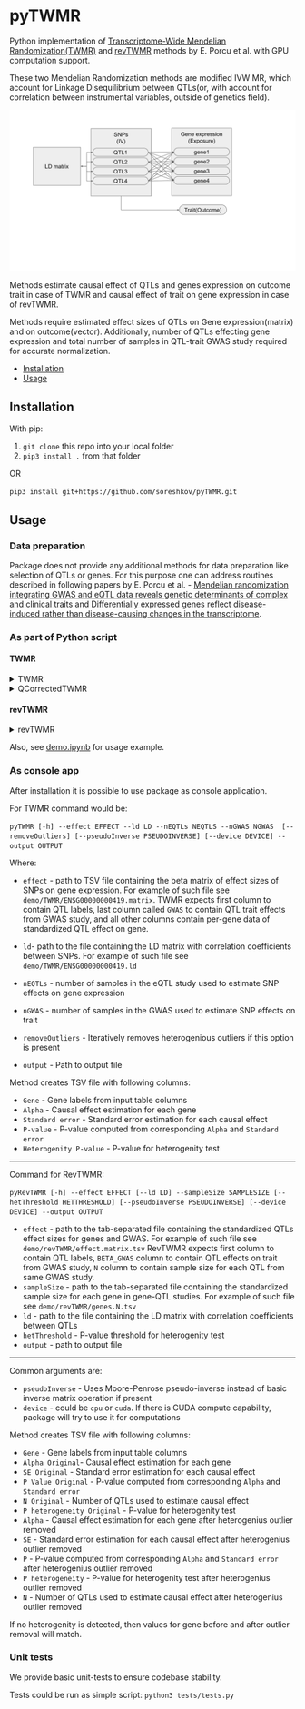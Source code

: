 # pyTWMR

Python implementation of [Transcriptome-Wide Mendelian Randomization(TWMR)](https://github.com/eleporcu/TWMR) and [revTWMR](https://github.com/eleporcu/revTWMR) methods by E. Porcu et al. with GPU computation support.

These two Mendelian Randomization methods are modified IVW MR, which account for Linkage Disequilibrium between QTLs(or, with account for correlation between instrumental variables, outside of genetics field).

![Data layout](data_layout.svg)

Methods estimate causal effect of QTLs and genes expression on outcome trait in case of TWMR and causal effect of trait on gene expression in case of revTWMR.

Methods require estimated effect sizes of QTLs on Gene expression(matrix) and on outcome(vector). Additionally, number of QTLs effecting gene expression and total number of samples in QTL-trait GWAS study required for accurate normalization.

- [Installation](#installation)
- [Usage](#usage)

## Installation

With pip:

1. `git clone` this repo into your local folder
2. `pip3 install .` from that folder

OR

`pip3 install git+https://github.com/soreshkov/pyTWMR.git`

## Usage
### Data preparation

Package does not provide any additional methods for data preparation like selection of QTLs or genes.
For this purpose one can address routines described in following papers by E. Porcu et al. - [Mendelian randomization integrating GWAS and eQTL data reveals genetic determinants of complex and clinical traits](https://doi.org/10.1038/s41467-019-10936-0) and [Differentially expressed genes reflect disease-induced rather than disease-causing changes in the transcriptome](https://doi.org/10.1038/s41467-021-25805-y).

### As part of Python script

#### TWMR

<details>
<summary> TWMR</summary>

```python
TWMR(beta: Union[np.ndarray, torch.Tensor],  
     gamma: Union[np.ndarray, torch.Tensor],  
     nEQTLs:int,  
     NGwas:int,   
     ldMatrix = None,   
     pseudoInverse = False,   
     device='cpu')
```

    Performs Two-Sample Mendelian Randomization (TWMR) analysis.

    Parameters
    ----------

    beta : Union[np.ndarray, torch.Tensor]
        Matrix of standardized QTL effect sizes for the exposure.
    gamma : Union[np.ndarray, torch.Tensor]
        Vector of QTL effect sizes for the outcome.
    nEQTLs : int
        Number of EQTLs in QTL study.
    NGwas : int
        Number of samples in genome-wide association study.
    ldMatrix : Union[np.ndarray, torch.Tensor], optional
        Linkage disequilibrium matrix. Default is None.
    pseudoInverse : bool, optional
        If True, use Moore-Penrose pseudo-inverse for matrix inversion. Default is False.
    device : str, optional
        Device to use (e.g., 'cpu' or 'cuda'). Default is 'cpu'.

    Returns
    -------
    result: TWMRresult
        Result of TWMR analysis.
        Attributes:
        Alpha : np.ndarray
            Causal effect estimated by TWMR.
        Se : np.ndarray
            Standard error of Alpha.
        Pval : float
            P-value calculated from Alpha and Se.
        D : np.ndarray
            Cohrian Q statistics for QTLs.
        HetP : np.ndarray
            P-value for heterogeneity test.  
</details>

<details>
<summary>QCorrectedTWMR</summary>

```python
QCorrectedTWMR(
        beta: np.ndarray,
        gamma: np.ndarray,
        nEQTLs:int,
        NGwas:int,
        rsnames:Union[np.ndarray, List[str]],
        ldMatrix: Union[np.ndarray, torch.Tensor] = None,
        threshold=0.05,
        pseudoInverse = False, device='cpu')
```
    TWMR method with heterogenity outlier correction. Excludes SNPs by Cohrain Q heterogenity test until SNP heterogenity is no longer observed.

    Parameters
    ----------

    beta : Union[np.ndarray, torch.Tensor]
        Matrix of QTL effect sizes for the exposure.
    gamma : Union[np.ndarray, torch.Tensor]
        Vector of QTL effect sizes for the outcome.
    nEQTLs : Union[np.ndarray, List[str]]
        Number of EQTLs in QTL study.
    NGwas : int
        Number of GWAS (genome-wide association study) samples.
    ldMatrix : Union[np.ndarray, torch.Tensor], optional
        Linkage disequilibrium matrix. Default is None.
    pseudoInverse : bool, optional
        If True, use Moore-Penrose pseudo-inverse for matrix inversion. Default is False.
    device : str, optional
        Device to use (e.g., 'cpu' or 'cuda'). Default is 'cpu'.
        
    Returns
    -------
    result: TWMRresult
        Result of TWMR analysis with outliers removed by iterative Cohrain Q test.
        Attributes:
        Alpha : float
            Causal effect estimated by TWMR.
        Se : float
            Standard error of Alpha.
        Pval : float
            P-value calculated from Alpha and Se.
        D : float
            Cohrian Q statistics for Alphas.
        HetP : float
            P-value for heterogeneity test.   
    rsnames: List[str]
        List of QTLs after removing outliers.


</details>

#### revTWMR

<details>
<summary>revTWMR</summary>

```python
revTWMR(
        qtlExposureEffects :Union[np.ndarray, torch.Tensor], 
        qtlTraitGWASEffects:Union[np.ndarray, torch.Tensor], 
        qtlLabels:Union[np.ndarray, List[str]], 
        gwasSizes:Union[np.ndarray, torch.Tensor], 
        qtlExpSize:float, 
        pValIterativeThreshold:float = 0.05,
        pseudoInverse = False, 
        device='cpu')
```
    revTWMR method for Mendelian Randomization anylysis. 
    Analyses the causal effect of trait(outcome) on gene expression(exposure) derived from GWAS and eQTL data.
    
    Parameters
    ----------
        qtlExposureEffect : Union[np.ndarray, torch.Tensor]
            Vector of standardized effect sizes trans-QTLs effect on gene expression, shape (QTLs,) 
        qtlTraitGWASEffects :  Union[np.ndarray, torch.Tensor]
            Vector of standardized effect sizes of independent SNPs on trait, shape (QTLs,)
        qtlLabels : Union[np.ndarray, List[str]]
            QTL name labels, shape (QTLs,)
        gwasSizes : Union[np.ndarray, torch.Tensor]
            GWAS sample size, shape (QTLs,)
        qtlExpSize : float
            QTL Exposure sample size, number
        pValIterativeThreshold : float, optional
            Threshold to exclude pleyotropic QTLs. Defaults to 0.05.
        pseudoInverse : bool, optional
            Forces Moore-Penrose pseudoinverse instead of default inverse matrix operation. Defaults to False.
        device : str, optional 
            Device to use for computations. Could be 'cpu' or 'cuda' if CUDA is available. Defaults to 'cpu'.

    Returns
    -------
        result: revTWMRResult
            Named tuple containing attributes:
            Alpha : float
                Causal effect estimated by revTWMR before applying heterogeneity test
            Se : float
                Standard error of Alpha
            Pval : float
                Pvalue calculated from Alpha and Se
            N : float
                number of SNPs used as instruments 
            HetP : float
                Original P-value for heterogeneity test
            AlphaIterative : float
                Causal effect estimated by revTWMR after removing the SNPs detected as outliers by the heterogenity test
            SeIterative : float
                standard error of AlphaIterative
            PvalIterative : float
                Pvalue calculated from AlphaIterative and SeIterative
            HetPIterative : float
                Pvalue of heterogenity test after outlier removal
            rsname : List[str]
                SNPs left after outlier removal   
</details>

Also, see [demo.ipynb](https://github.com/soreshkov/pyTWMR/blob/master/demo/demo.ipynb) for usage example.

### As console app

After installation it is possible to use package as console application.

For TWMR command would be:

`pyTWMR [-h] --effect EFFECT --ld LD --nEQTLs NEQTLS --nGWAS NGWAS  [--removeOutliers] [--pseudoInverse PSEUDOINVERSE] [--device DEVICE] --output OUTPUT`

Where:

- `effect` - path to TSV file containing the beta matrix of effect sizes of SNPs on gene expression. For example of such file see `demo/TWMR/ENSG00000000419.matrix`. TWMR expects first column to contain QTL labels, last column called `GWAS` to contain QTL trait effects from GWAS study, and all other columns contain per-gene data of standardized QTL effect on gene.

- `ld`- path to the file containing the LD matrix with correlation coefficients between SNPs. For example of such file see `demo/TWMR/ENSG00000000419.ld`
- `nEQTLs` -  number of samples in the eQTL study used to estimate SNP effects on gene expression
- `nGWAS` - number of samples in the GWAS used to estimate SNP effects on trait
- `removeOutliers` - Iteratively removes heterogenious outliers if this option is present
- `output` - Path to output file

Method creates TSV file with following columns:

- `Gene` - Gene labels from input table columns
- `Alpha` - Causal effect estimation for each gene
- `Standard error` - Standard error estimation for each causal effect
- `P-value` - P-value computed from corresponding `Alpha` and `Standard error`
- `Heterogenity P-value` - P-value for heterogenity test

---

Command for RevTWMR:

`pyRevTWMR [-h] --effect EFFECT [--ld LD] --sampleSize SAMPLESIZE [--hetThreshold HETTHRESHOLD] [--pseudoInverse PSEUDOINVERSE] [--device DEVICE] --output OUTPUT`

- `effect` - path to the tab-separated file containing the standardized QTLs effect sizes for genes and GWAS. For example of such file see `demo/revTWMR/effect.matrix.tsv` RevTWMR expects first column to contain QTL labels, `BETA_GWAS` column to contain QTL effects on trait from GWAS study, `N` column to contain sample size for each QTL from same GWAS study.
- `sampleSize` -  path to the tab-separated file containing the standardized sample size for each gene in gene-QTL studies. For example of such file see `demo/revTWMR/genes.N.tsv`
- `ld` -   path to the file containing the LD matrix with correlation coefficients between QTLs
- `hetThreshold` - P-value threshold for heterogenity test
- `output` -  path to output file

---
Common arguments are:  

- `pseudoInverse` - Uses Moore-Penrose pseudo-inverse instead of basic inverse matrix operation if present
- `device` - could be `cpu` or `cuda`. If there is CUDA compute capability, package will try to use it for computations

Method creates TSV file with following columns:

- `Gene` - Gene labels from input table columns
- `Alpha Original`- Causal effect estimation for each gene
- `SE Original` - Standard error estimation for each causal effect
- `P Value Original` - P-value computed from corresponding `Alpha` and `Standard error`
- `N Original` - Number of QTLs used to estimate causal effect
- `P heterogeneity Original` - P-value for heterogenity test
- `Alpha` - Causal effect estimation for each gene after heterogenius outlier removed
- `SE` - Standard error estimation for each causal effect  after heterogenius outlier removed
- `P` - P-value computed from corresponding `Alpha` and `Standard error` after heterogenius outlier removed
- `P heterogeneity` - P-value for heterogenity test after heterogenius outlier removed
- `N` - Number of QTLs used to estimate causal effect after heterogenius outlier removed

If no heterogenity is detected, then values for gene before and after outlier removal will match.

### Unit tests

We provide basic unit-tests to ensure codebase stability.

Tests could be run as simple script:
`python3 tests/tests.py`
